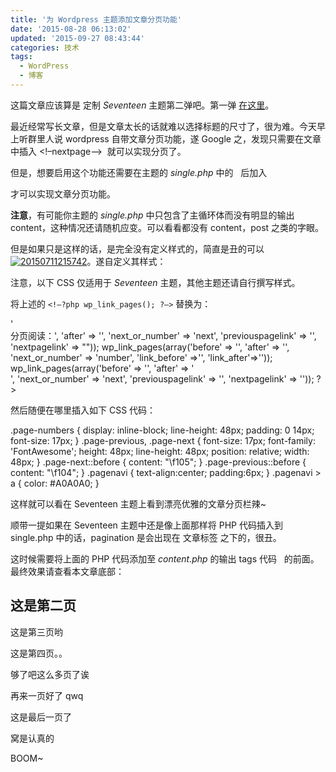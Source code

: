 ```yaml
---
title: '为 Wordpress 主题添加文章分页功能'
date: '2015-08-28 06:13:02'
updated: '2015-09-27 08:43:44'
categories: 技术
tags:
  - WordPress
  - 博客
---
```



这篇文章应该算是 定制 *Seventeen* 主题第二弹吧。第一弹 [在这里](https://prinzeugen.net/remove-border-of-img-in-theme-seventeen/)。

最近经常写长文章，但是文章太长的话就难以选择标题的尺寸了，很为难。今天早上听群里人说 wordpress 自带文章分页功能，遂 Google 之，发现只需要在文章中插入 <span class="lang:default decode:true crayon-inline"><!–nextpage–></span>  就可以实现分页了。

但是，想要启用这个功能还需要在主题的 *single.php* 中的 <span class="lang:php decode:true crayon-inline"><?php the_content(); ?></span>  后加入

<?php wp_link_pages(); ?>

才可以实现文章分页功能。

**注意**，有可能你主题的 *single.php* 中只包含了主循环体而没有明显的输出 content，这种情况还请随机应变。可以看看都没有 content，post 之类的字眼。

但是如果只是这样的话，是完全没有定义样式的，简直是丑的可以 [![20150711215742](https://img.prin.studio/images/2015/07/2015-07-11_13-57-54.jpg)](https://img.prin.studio/images/2015/07/2015-07-11_13-57-54.jpg)。遂自定义其样式：

注意，以下 CSS 仅适用于 *Seventeen* 主题，其他主题还请自行撰写样式。

将上述的 `<!–?php wp_link_pages(); ?–>` 替换为：

<?php wp_link_pages(array('before' => '<div class="pagenavi hentry" >分页阅读：', 'after' => '', 'next_or_number' => 'next', 'previouspagelink' => '<span class="page-numbers page-previous"></span>', 'nextpagelink' => "")); wp_link_pages(array('before' => '', 'after' => '', 'next_or_number' => 'number', 'link_before' =>'<span class="page-numbers">', 'link_after'=>'</span>')); wp_link_pages(array('before' => '', 'after' => '</div>', 'next_or_number' => 'next', 'previouspagelink' => '', 'nextpagelink' => '<span class="page-numbers page-next"></span>')); ?>

然后随便在哪里插入如下 CSS 代码：

.page-numbers { display: inline-block; line-height: 48px; padding: 0 14px; font-size: 17px; } .page-previous, .page-next { font-size: 17px; font-family: 'FontAwesome'; height: 48px; line-height: 48px; position: relative; width: 48px; } .page-next::before { content: "\f105"; } .page-previous::before { content: "\f104"; } .pagenavi { text-align:center; padding:6px; } .pagenavi > a { color: #A0A0A0; }

这样就可以看在 Seventeen 主题上看到漂亮优雅的文章分页栏辣~

顺带一提如果在 Seventeen 主题中还是像上面那样将 PHP 代码插入到 single.php 中的话，pagination 是会出现在 文章标签 之下的，很丑。

这时候需要将上面的 PHP 代码添加至 *content.php* 的输出 tags 代码 <span class="lang:php decode:true crayon-inline "><?php the_tags(); ?></span>  的前面。
 最终效果请查看本文章底部：


## 这是第二页


 这是第三页哟

 这是第四页。。

 够了吧这么多页了诶

 再来一页好了 qwq

 这是最后一页了

 窝是认真的

BOOM~



